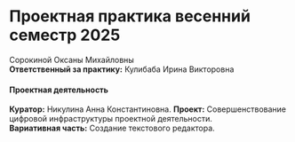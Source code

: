 # Проектная практика весенний семестр 2025  
Сорокиной Оксаны Михайловны    
__Ответственный за практику:__ Кулибаба Ирина Викторовна    
#### Проектная деятельность   
__Куратор:__ Никулина Анна Константиновна. __Проект:__ Совершенствование цифровой инфраструктуры проектной деятельности.   
__Вариативная часть:__ Создание текстового редактора.
